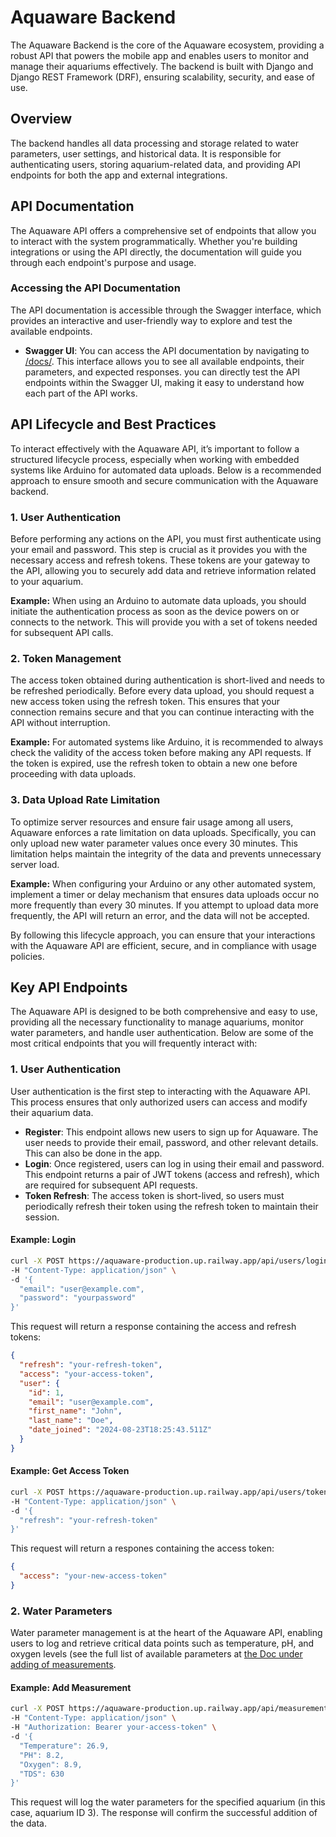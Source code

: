 # Aquaware Backend

The Aquaware Backend is the core of the Aquaware ecosystem, providing a robust API that powers the mobile app and enables users to monitor and manage their aquariums effectively. The backend is built with Django and Django REST Framework (DRF), ensuring scalability, security, and ease of use.

## Overview

The backend handles all data processing and storage related to water parameters, user settings, and historical data. It is responsible for authenticating users, storing aquarium-related data, and providing API endpoints for both the app and external integrations.

## API Documentation

The Aquaware API offers a comprehensive set of endpoints that allow you to interact with the system programmatically. Whether you're building integrations or using the API directly, the documentation will guide you through each endpoint's purpose and usage.

### Accessing the API Documentation

The API documentation is accessible through the Swagger interface, which provides an interactive and user-friendly way to explore and test the available endpoints.

- **Swagger UI**: You can access the API documentation by navigating to [/docs/](https://aquaware.kesslermatics.com/docs/). This interface allows you to see all available endpoints, their parameters, and expected responses. you can directly test the API endpoints within the Swagger UI, making it easy to understand how each part of the API works.

## API Lifecycle and Best Practices

To interact effectively with the Aquaware API, it’s important to follow a structured lifecycle process, especially when working with embedded systems like Arduino for automated data uploads. Below is a recommended approach to ensure smooth and secure communication with the Aquaware backend.

### 1. User Authentication

Before performing any actions on the API, you must first authenticate using your email and password. This step is crucial as it provides you with the necessary access and refresh tokens. These tokens are your gateway to the API, allowing you to securely add data and retrieve information related to your aquarium.

**Example:** When using an Arduino to automate data uploads, you should initiate the authentication process as soon as the device powers on or connects to the network. This will provide you with a set of tokens needed for subsequent API calls.

### 2. Token Management

The access token obtained during authentication is short-lived and needs to be refreshed periodically. Before every data upload, you should request a new access token using the refresh token. This ensures that your connection remains secure and that you can continue interacting with the API without interruption.

**Example:** For automated systems like Arduino, it is recommended to always check the validity of the access token before making any API requests. If the token is expired, use the refresh token to obtain a new one before proceeding with data uploads.

### 3. Data Upload Rate Limitation

To optimize server resources and ensure fair usage among all users, Aquaware enforces a rate limitation on data uploads. Specifically, you can only upload new water parameter values once every 30 minutes. This limitation helps maintain the integrity of the data and prevents unnecessary server load.

**Example:** When configuring your Arduino or any other automated system, implement a timer or delay mechanism that ensures data uploads occur no more frequently than every 30 minutes. If you attempt to upload data more frequently, the API will return an error, and the data will not be accepted.

By following this lifecycle approach, you can ensure that your interactions with the Aquaware API are efficient, secure, and in compliance with usage policies.


## Key API Endpoints

The Aquaware API is designed to be both comprehensive and easy to use, providing all the necessary functionality to manage aquariums, monitor water parameters, and handle user authentication. Below are some of the most critical endpoints that you will frequently interact with:

### 1. User Authentication

User authentication is the first step to interacting with the Aquaware API. This process ensures that only authorized users can access and modify their aquarium data.

- **Register**: This endpoint allows new users to sign up for Aquaware. The user needs to provide their email, password, and other relevant details. This can also be done in the app.
- **Login**: Once registered, users can log in using their email and password. This endpoint returns a pair of JWT tokens (access and refresh), which are required for subsequent API requests.
- **Token Refresh**: The access token is short-lived, so users must periodically refresh their token using the refresh token to maintain their session.

#### Example: Login

```bash
curl -X POST https://aquaware-production.up.railway.app/api/users/login/ \
-H "Content-Type: application/json" \
-d '{
  "email": "user@example.com",
  "password": "yourpassword"
}'
```

This request will return a response containing the access and refresh tokens:

```json
{
  "refresh": "your-refresh-token",
  "access": "your-access-token",
  "user": {
    "id": 1,
    "email": "user@example.com",
    "first_name": "John",
    "last_name": "Doe",
    "date_joined": "2024-08-23T18:25:43.511Z"
  }
}
```

#### Example: Get Access Token

```bash
curl -X POST https://aquaware-production.up.railway.app/api/users/token/refresh/ \
-H "Content-Type: application/json" \
-d '{
  "refresh": "your-refresh-token"
}'
```

This request will return a respones containing the access token:

```json
{
  "access": "your-new-access-token"
}
```

### 2. Water Parameters

Water parameter management is at the heart of the Aquaware API, enabling users to log and retrieve critical data points such as temperature, pH, and oxygen levels (see the full list of available parameters at [the Doc under adding of measurements](https://aquaware.kesslermatics.com/docs/).

#### Example: Add Measurement

```bash
curl -X POST https://aquaware-production.up.railway.app/api/measurements/add/3/ \
-H "Content-Type: application/json" \
-H "Authorization: Bearer your-access-token" \
-d '{
  "Temperature": 26.9,
  "PH": 8.2,
  "Oxygen": 8.9,
  "TDS": 630
}'
```

This request will log the water parameters for the specified aquarium (in this case, aquarium ID 3). The response will confirm the successful addition of the data.

